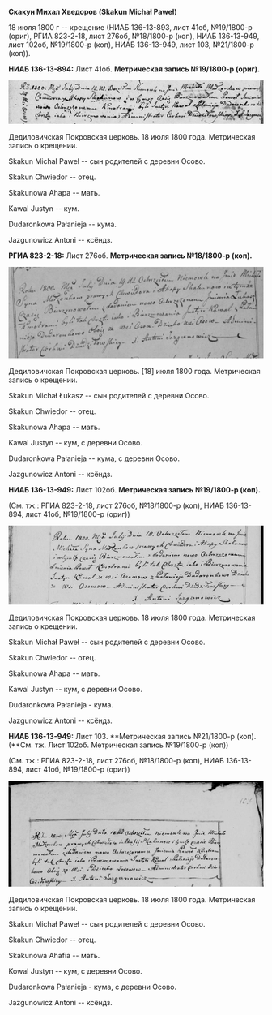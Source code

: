 **Скакун Михал Хведоров (Skakun Michał Paweł)**

18 июля 1800 г -- крещение (НИАБ 136-13-893, лист 41об, №19/1800-р
(ориг), РГИА 823-2-18, лист 276об, №18/1800-р (коп), НИАБ 136-13-949,
лист 102об, №19/1800-р (коп), НИАБ 136-13-949, лист 103, №21/1800-р
(коп)).

**НИАБ 136-13-894:** Лист 41об. **Метрическая запись №19/1800-р
(ориг).**

![](./media/1853dbc21a8e7ac1dd91f64ce0ed34fc7c1c8c8d.png)

Дедиловичская Покровская церковь. 18 июля 1800 года. Метрическая запись
о крещении.

Skakun Michal Paweł -- сын родителей с деревни Осовo.

Skakun Chwiedor -- отец.

Skakunowa Ahapa -- мать.

Kawal Justyn -- кум.

Dudaronkowa Pałanieja -- кума.

Jazgunowicz Antoni -- ксёндз.

**РГИА 823-2-18:** Лист 276об. **Метрическая запись №18/1800-р (коп).**

![](./media/9fee8a5c87a0403bcedd3c06779c42bce1f6b52c.png)

Дедиловичская Покровская церковь. \[18\] июля 1800 года. Метрическая
запись о крещении.

Skakun Michał Łukasz -- сын родителей с деревни Осово.

Skakun Chwiedor -- отец.

Skakunowa Ahapa -- мать.

Kawal Justyn -- кум, с деревни Осово.

Dudaronkowa Pałanieja -- кума, с деревни Осово.

Jazgunowicz Antoni -- ксёндз.

**НИАБ 136-13-949:** Лист 102об. **Метрическая запись №19/1800-р
(коп).**

(См. тж.: РГИА 823-2-18, лист 276об, №18/1800-р (коп), НИАБ 136-13-894,
лист 41об, №19/1800-р (ориг))

![](./media/46ba05c35342d254220d7e7f8f36977bac66e36a.png)

Дедиловичская Покровская церковь. 18 июля 1800 года. Метрическая запись
о крещении.

Skakun Michał Paweł -- сын родителей с деревни Осово.

Skakun Chwiedor -- отец.

Skakunowa Ahapa -- мать.

Kawal Justyn -- кум, с деревни Осово.

Dudaronkowa Pałanieja - кума.

Jazgunowicz Antoni -- ксёндз.

**НИАБ 136-13-949:** Лист 103. **Метрическая запись №21/1800-р (коп).
(**См. тж. Лист 102об. Метрическая запись №19/1800-р (коп))

(См. тж.: РГИА 823-2-18, лист 276об, №18/1800-р (коп), НИАБ 136-13-894,
лист 41об, №19/1800-р (ориг))

![](./media/b039110d5ac43d8ac61befcfd5d61866179236a6.png)

Дедиловичская Покровская церковь. 18 июля 1800 года. Метрическая запись
о крещении.

Skakun Michał Paweł -- сын родителей с деревни Осово.

Skakun Chwiedor -- отец.

Skakunowa Ahafia -- мать.

Kowal Justyn -- кум, с деревни Осово.

Dudaronkowa Pałanieja - кума, с деревни Осово.

Jazgunowicz Antoni -- ксёндз.
